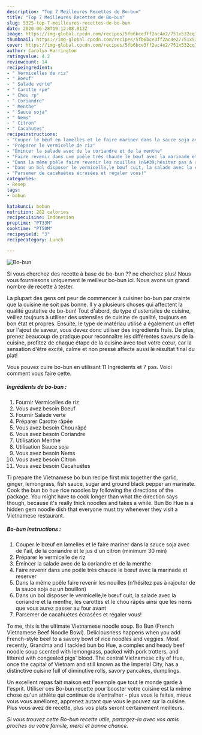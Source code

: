 ```yaml
---
description: "Top 7 Meilleures Recettes de Bo-bun"
title: "Top 7 Meilleures Recettes de Bo-bun"
slug: 5325-top-7-meilleures-recettes-de-bo-bun
date: 2020-06-28T19:12:08.912Z
image: https://img-global.cpcdn.com/recipes/5fb6bce3ff2ac4e2/751x532cq70/bo-bun-photo-principale-de-la-recette.jpg
thumbnail: https://img-global.cpcdn.com/recipes/5fb6bce3ff2ac4e2/751x532cq70/bo-bun-photo-principale-de-la-recette.jpg
cover: https://img-global.cpcdn.com/recipes/5fb6bce3ff2ac4e2/751x532cq70/bo-bun-photo-principale-de-la-recette.jpg
author: Carolyn Harrington
ratingvalue: 4.2
reviewcount: 14
recipeingredient:
- " Vermicelles de riz"
- " Boeuf"
- " Salade verte"
- " Carotte rpe"
- " Chou rp"
- " Coriandre"
- " Menthe"
- " Sauce soja"
- " Nems"
- " Citron"
- " Cacahutes"
recipeinstructions:
- "Couper le bœuf en lamelles et le faire mariner dans la sauce soja avec de l&#39;ail, de la coriandre et le jus d&#39;un citron (minimum 30 min)"
- "Préparer le vermicelle de riz"
- "Émincer la salade avec de la coriandre et de la menthe"
- "Faire revenir dans une poêle très chaude le bœuf avec la marinade et reserver"
- "Dans la même poêle faire revenir les nouilles (n&#39;hésitez pas à rajouter de la sauce soja ou un bouillon)"
- "Dans un bol disposer le vermicelle,le bœuf cuit, la salade avec la coriandre et la menthe, les carottes et le chou râpés ainsi que les nems que vous aurez passer au four avant"
- "Parsemer de cacahuètes écrasées et régaler vous!"
categories:
- Resep
tags:
- bobun

katakunci: bobun 
nutrition: 262 calories
recipecuisine: Indonesian
preptime: "PT33M"
cooktime: "PT50M"
recipeyield: "3"
recipecategory: Lunch

---
```



![Bo-bun](https://img-global.cpcdn.com/recipes/5fb6bce3ff2ac4e2/751x532cq70/bo-bun-photo-principale-de-la-recette.jpg)

Si vous cherchez des recette à base de bo-bun ?? ne cherchez plus! Nous vous fournissons uniquement le meilleur bo-bun ici. Nous avons un grand nombre de recette à tester.

La plupart des gens ont peur de commencer à cuisiner bo-bun par crainte que la cuisine ne soit pas bonne. Il y a plusieurs choses qui affectent la qualité gustative de bo-bun! Tout d'abord, du type d'ustensiles de cuisine, veillez toujours à utiliser des ustensiles de cuisine de qualité, toujours en bon état et propres. Ensuite, le type de matériau utilisé a également un effet sur l'ajout de saveur, vous devez donc utiliser des ingrédients frais. De plus, prenez beaucoup de pratique pour reconnaître les différentes saveurs de la cuisine, profitez de chaque étape de la cuisine avec tout votre cœur, car la sensation d'être excité, calme et non pressé affecte aussi le résultat final du plat!

<!--inarticleads1-->

Vous pouvez cuire bo-bun en utilisant 11 Ingrédients et 7 pas. Voici comment vous faire cette.

##### Ingrédients de bo-bun :

1. Fournir  Vermicelles de riz
1. Vous avez besoin  Boeuf
1. Fournir  Salade verte
1. Préparer  Carotte râpée
1. Vous avez besoin  Chou râpé
1. Vous avez besoin  Coriandre
1. Utilisation  Menthe
1. Utilisation  Sauce soja
1. Vous avez besoin  Nems
1. Vous avez besoin  Citron
1. Vous avez besoin  Cacahuètes


Ti prepare the Vietnamese bo bun recipe first mix together the garlic, ginger, lemongrass, fish sauce, sugar and ground black pepper an marinate. Cook the bun bo hue rice noodles by following the directions of the package. You might have to cook longer than what the direction says though, because it&#39;s really thick noodles and takes a while. Bun Bo Hue is a hidden gem noodle dish that everyone must try whenever they visit a Vietnamese restaurant. 

<!--inarticleads2-->

##### Bo-bun instructions :

1. Couper le bœuf en lamelles et le faire mariner dans la sauce soja avec de l&#39;ail, de la coriandre et le jus d&#39;un citron (minimum 30 min)
1. Préparer le vermicelle de riz
1. Émincer la salade avec de la coriandre et de la menthe
1. Faire revenir dans une poêle très chaude le bœuf avec la marinade et reserver
1. Dans la même poêle faire revenir les nouilles (n&#39;hésitez pas à rajouter de la sauce soja ou un bouillon)
1. Dans un bol disposer le vermicelle,le bœuf cuit, la salade avec la coriandre et la menthe, les carottes et le chou râpés ainsi que les nems que vous aurez passer au four avant
1. Parsemer de cacahuètes écrasées et régaler vous!


To me, this is the ultimate Vietnamese noodle soup. Bo Bun (French Vietnamese Beef Noodle Bowl). Deliciousness happens when you add French-style beef to a savory bowl of rice noodles and veggies. Most recently, Grandma and I tackled bun bo Hue, a complex and heady beef noodle soup scented with lemongrass, packed with pork trotters, and littered with congealed pigs&#39; blood. The central Vietnamese city of Hue, once the capital of Vietnam and still known as the Imperial City, has a distinctive cuisine full of diminutive rolls, savory pancakes, dumplings. 

<!--inarticleads1-->

<p>
Un excellent repas fait maison est l'exemple que tout le monde garde à l'esprit. Utiliser ces Bo-bun recette pour booster votre cuisine est la même chose qu'un athlète qui continue de s'entraîner - plus vous le faites, mieux vous vous améliorez, apprenez autant que vous le pouvez sur la cuisine. Plus vous avez de recette, plus vos plats seront certainement meilleurs.
</p>

<p>
<i>Si vous trouvez cette Bo-bun recette utile, partagez-la avec vos amis proches ou votre famille, merci et bonne chance.</i>
</p>
